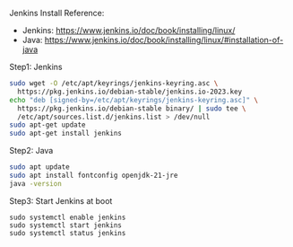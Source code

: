 Jenkins Install
Reference: 
- Jenkins: https://www.jenkins.io/doc/book/installing/linux/
- Java: https://www.jenkins.io/doc/book/installing/linux/#installation-of-java

Step1: Jenkins
```bash
sudo wget -O /etc/apt/keyrings/jenkins-keyring.asc \
  https://pkg.jenkins.io/debian-stable/jenkins.io-2023.key
echo "deb [signed-by=/etc/apt/keyrings/jenkins-keyring.asc]" \
  https://pkg.jenkins.io/debian-stable binary/ | sudo tee \
  /etc/apt/sources.list.d/jenkins.list > /dev/null
sudo apt-get update
sudo apt-get install jenkins
```

Step2: Java
```bash
sudo apt update
sudo apt install fontconfig openjdk-21-jre
java -version
```

Step3: Start Jenkins at boot
```
sudo systemctl enable jenkins
sudo systemctl start jenkins
sudo systemctl status jenkins
```

